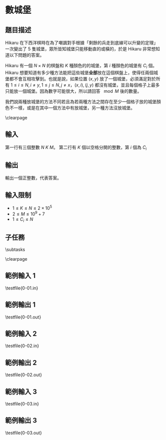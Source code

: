 # 數城堡

## 題目描述

Hikaru 在下西洋棋時在為了嘲諷對手根據「剩餘的兵走到底線可以升變的定理」一次變出了 $5$ 隻城堡，眾所皆知城堡只能移動直的或橫的，於是 Hikaru 非常想知道以下問題的答案。

Hikaru 有一個 $N \times N$ 的棋盤和 $K$ 種顏色的的城堡，第 $i$ 種顏色的城堡有 $C_i$ 個。Hikaru 想要知道有多少種方法能把這些城堡**全部**放在這個棋盤上，使得任兩個城堡都不會互相攻擊到。也就是說，如果位置 $(x, y)$ 放了一個城堡，必須滿足對於所有 $1 \le i \le N, i \neq y, 1 \le j \le N, j \neq x$，$(x, i), (j, y)$ 都沒有城堡，並且每個格子上最多只能放一個城堡。因為數字可能很大，所以請回答 $\mod M$ 後的數量。

我們說兩種放城堡的方法不同若且為若兩種方法之間存在至少一個格子放的城堡顏色不一樣，或是在其中一個方法中有放城堡，另一種方法沒放城堡。


\clearpage

## 輸入
第一行有三個整數 $N$ $K$ $M$。
第二行有 $K$ 個以空格分開的整數，第 $i$ 個為 $C_i$

## 輸出
輸出一個正整數，代表答案。

## 輸入限制

* $1 \le K \le N \le 2 \times 10^5$
* $2 \le M \le 10^9 + 7$
* $1 \le C_i \le N$

## 子任務
\subtasks



\clearpage

## 範例輸入 1
\testfile{0-01.in}

## 範例輸出 1
\testfile{0-01.out}

## 範例輸入 2
\testfile{0-02.in}

## 範例輸出 2
\testfile{0-02.out}

## 範例輸入 3
\testfile{0-03.in}

## 範例輸出 3
\testfile{0-03.out}

